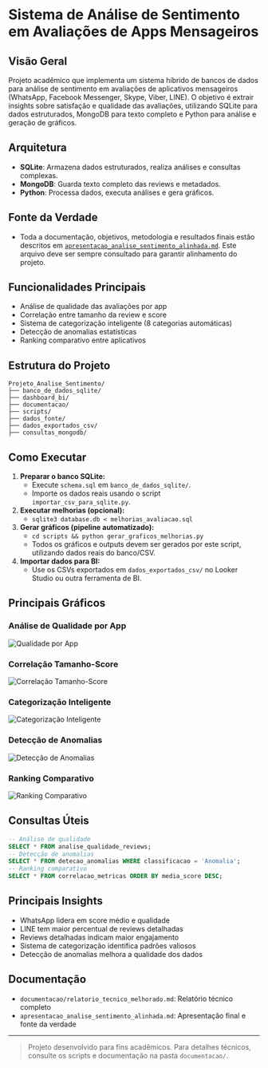 # Sistema de Análise de Sentimento em Avaliações de Apps Mensageiros

## Visão Geral
Projeto acadêmico que implementa um sistema híbrido de bancos de dados para análise de sentimento em avaliações de aplicativos mensageiros (WhatsApp, Facebook Messenger, Skype, Viber, LINE). O objetivo é extrair insights sobre satisfação e qualidade das avaliações, utilizando SQLite para dados estruturados, MongoDB para texto completo e Python para análise e geração de gráficos.

## Arquitetura
- **SQLite**: Armazena dados estruturados, realiza análises e consultas complexas.
- **MongoDB**: Guarda texto completo das reviews e metadados.
- **Python**: Processa dados, executa análises e gera gráficos.

## Fonte da Verdade
- Toda a documentação, objetivos, metodologia e resultados finais estão descritos em [`apresentacao_analise_sentimento_alinhada.md`](apresentacao_analise_sentimento_alinhada.md). Este arquivo deve ser sempre consultado para garantir alinhamento do projeto.

## Funcionalidades Principais
- Análise de qualidade das avaliações por app
- Correlação entre tamanho da review e score
- Sistema de categorização inteligente (8 categorias automáticas)
- Detecção de anomalias estatísticas
- Ranking comparativo entre aplicativos

## Estrutura do Projeto
```
Projeto_Analise_Sentimento/
├── banco_de_dados_sqlite/
├── dashboard_bi/
├── documentacao/
├── scripts/
├── dados_fonte/
├── dados_exportados_csv/
├── consultas_mongodb/
```

## Como Executar
1. **Preparar o banco SQLite:**
   - Execute `schema.sql` em `banco_de_dados_sqlite/`.
   - Importe os dados reais usando o script `importar_csv_para_sqlite.py`.
2. **Executar melhorias (opcional):**
   - `sqlite3 database.db < melhorias_avaliacao.sql`
3. **Gerar gráficos (pipeline automatizado):**
   - `cd scripts && python gerar_graficos_melhorias.py`
   - Todos os gráficos e outputs devem ser gerados por este script, utilizando dados reais do banco/CSV.
4. **Importar dados para BI:**
   - Use os CSVs exportados em `dados_exportados_csv/` no Looker Studio ou outra ferramenta de BI.

## Principais Gráficos

### Análise de Qualidade por App
![Qualidade por App](../dashboard_bi/01_analise_qualidade_por_app.png)

### Correlação Tamanho-Score
![Correlação Tamanho-Score](../dashboard_bi/02_correlacao_tamanho_score.png)

### Categorização Inteligente
![Categorização Inteligente](../dashboard_bi/03_categorizacao_inteligente.png)

### Detecção de Anomalias
![Detecção de Anomalias](../dashboard_bi/04_deteccao_anomalias.png)

### Ranking Comparativo
![Ranking Comparativo](../dashboard_bi/05_ranking_comparativo.png)

## Consultas Úteis
```sql
-- Análise de qualidade
SELECT * FROM analise_qualidade_reviews;
-- Detecção de anomalias
SELECT * FROM detecao_anomalias WHERE classificacao = 'Anomalia';
-- Ranking comparativo
SELECT * FROM correlacao_metricas ORDER BY media_score DESC;
```

## Principais Insights
- WhatsApp lidera em score médio e qualidade
- LINE tem maior percentual de reviews detalhadas
- Reviews detalhadas indicam maior engajamento
- Sistema de categorização identifica padrões valiosos
- Detecção de anomalias melhora a qualidade dos dados

## Documentação
- `documentacao/relatorio_tecnico_melhorado.md`: Relatório técnico completo
- `apresentacao_analise_sentimento_alinhada.md`: Apresentação final e fonte da verdade

---

> Projeto desenvolvido para fins acadêmicos. Para detalhes técnicos, consulte os scripts e documentação na pasta `documentacao/`. 